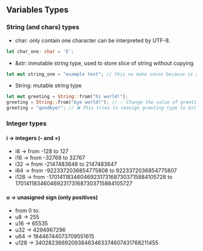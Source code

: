 ## Variables Types
### String (and chars) types
* char: only contain one character can be interpreted by UTF-8. 
```rust 
let char_one: char = 'E';
```
* &str: inmutable string type, used to store slice of string without copying
```rust
let mut string_one = "example text"; // this no make sense because is a &str type (can't mutate)
```
* String: mutable string type
```rust
let mut greeting = String::from("hi world!");
greeting = String::from("bye world!"); // ✅ Change the value of greeting to "bye world!" (formatted to String)
greeting = "goodbye!"; // ❌ This tries to reasign greeting type to &str
```
### Integer types
#### i -> integers (- and +)
* i8   -> from -128 to 127
* i16  -> from -32768 to 32767
* i32  -> from -2147483648 to 2147483647
* i64  -> from -9223372036854775808 to 9223372036854775807
* i128 -> from -170141183460469231731687303715884105728 to 170141183460469231731687303715884105727

#### u -> unasigned sign (only positives)
* from 0 to:
* u8   -> 255 
* u16  -> 65535
* u32  -> 4294967296
* u64  -> 18446744073709551615
* u128 -> 340282366920938463463374607431768211455
